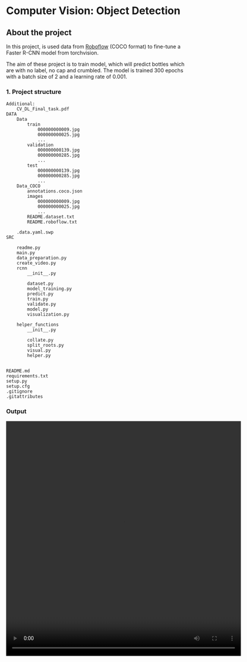 # Computer Vision: Object Detection
## About the project

In this project, is used data from [Roboflow](https://universe.roboflow.com/spark-intelligence-scqhh/bottle-defect-detection) (COCO format)
to fine-tune a Faster R-CNN model from torchvision.

The aim of these project is to train model, which will predict bottles which are with no label, no cap and crumbled.
The model is trained 300 epochs with a batch size of 2 and a learning rate of 0.001.

### 1. Project structure

    Additional:
        CV_DL_Final_task.pdf
    DATA
        Data
            train
                000000000009.jpg
                000000000025.jpg
                ...
            validation
                000000000139.jpg
                000000000285.jpg
                ...
            test
                000000000139.jpg
                000000000285.jpg
                ...
        Data_COCO
            annotations.coco.json
            images
                000000000009.jpg
                000000000025.jpg
                ...
            README.dataset.txt
            README.roboflow.txt
            
        .data.yaml.swp
    SRC
    
        readme.py
        main.py
        data_preparation.py
        create_video.py
        rcnn
            __init__.py
            
            dataset.py
            model_training.py
            predict.py
            train.py
            validate.py
            model.py
            visualization.py
            
        helper_functions
            __init__.py
            
            collate.py
            split_roots.py
            visual.py
            helper.py
            

    README.md
    requirements.txt
    setup.py
    setup.cfg
    .gitignore
    .gitattributes



### Output

<video width="640" height="640" src="output_video.mp4"></video>

